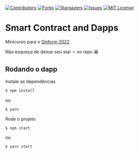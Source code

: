 [![Contributors][contributors-shield]][contributors-url]
[![Forks][forks-shield]][forks-url]
[![Stargazers][stars-shield]][stars-url]
[![Issues][issues-shield]][issues-url]
[![MIT License][license-shield]][license-url]

# Smart Contract and Dapps

Minicurso para o [Sinform 2022](http://sinform.tecnojr.com.br/)

Não esqueça de deixar seu star :star: no repo :grin:

## Rodando o dapp

Instale as dependências

```sh
$ npm install
```

ou

```sh
$ yarn
```

Rode o projeto

```sh
$ npm start
```

ou

```sh
$ yarn start
```

[contributors-shield]: https://img.shields.io/github/contributors/SerraZ3/smart-contract-and-dapps.svg?style=for-the-badge
[contributors-url]: https://github.com/SerraZ3/smart-contract-and-dapps/graphs/contributors
[forks-shield]: https://img.shields.io/github/forks/SerraZ3/smart-contract-and-dapps.svg?style=for-the-badge
[forks-url]: https://github.com/SerraZ3/smart-contract-and-dapps/network/members
[stars-shield]: https://img.shields.io/github/stars/SerraZ3/smart-contract-and-dapps.svg?style=for-the-badge
[stars-url]: https://github.com/SerraZ3/smart-contract-and-dapps/stargazers
[issues-shield]: https://img.shields.io/github/issues/SerraZ3/smart-contract-and-dapps.svg?style=for-the-badge
[issues-url]: https://github.com/SerraZ3/smart-contract-and-dapps/issues
[license-shield]: https://img.shields.io/github/license/SerraZ3/smart-contract-and-dapps.svg?style=for-the-badge
[license-url]: https://github.com/SerraZ3/smart-contract-and-dapps/blob/main/LICENSE
